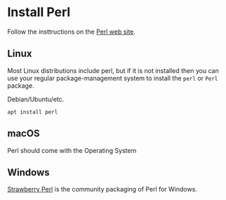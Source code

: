 # Install Perl

Follow the insttructions on the [Perl web site](https://www.perl.org/get.html).


## Linux

Most Linux distributions include perl, but if it is not installed then you can use your regular package-management system to install the `perl` or `Perl` package.

Debian/Ubuntu/etc.

```
apt install perl
```

## macOS

Perl should come with the Operating System

## Windows

[Strawberry Perl](https://strawberryperl.com/) is the community packaging of Perl for Windows.



